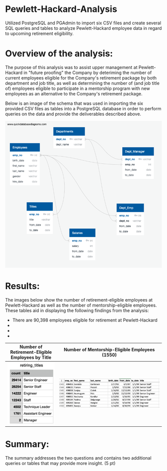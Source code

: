# Pewlett-Hackard-Analysis
Utilized PostgreSQL and PGAdmin to import six CSV files and create several SQL queries and tables to analyze Pewlett-Hackard employee data in regard to upcoming retirement eligibility.  

# Overview of the analysis:

The purpose of this analysis was to assist upper management at Pewlett-Hackard in "future proofing" the Company by deteriming the number of current employees eligible for the Company's retirement package by both department and job title, as well as determining the number of (and job title of) employees eligible to participate in a mentorship program with new employees as an alternative to the Company's retirement package. 

Below is an image of the schema that was used in importing the six provided CSV files as tables into a PostgreSQL database in order to perform queries on the data and provide the deliverables described above. 

![EmployeeDB](EmployeeDB.png)


# Results:


The images below show the number of retirement-eligible employees at Pewlett-Hackard as well as the number of mentorship-eligible employees. These tables aid in displaying the following findings from the analysis: 

- There are 90,398 employees eligible for retirement at Pewlett-Hackard 
-
-
-

| Number of Retirement-Eligible Employees by Title |  Number of Mentorship-Eligible Employees (1550) |
:-------------------------:|:-------------------------:
![retirees_by_title](retirees_by_title.png) |  ![mentorship_eligibility](mentorship_eligibility.png)


# Summary:

The summary addresses the two questions and contains two additional queries or tables that may provide more insight. (5 pt)
